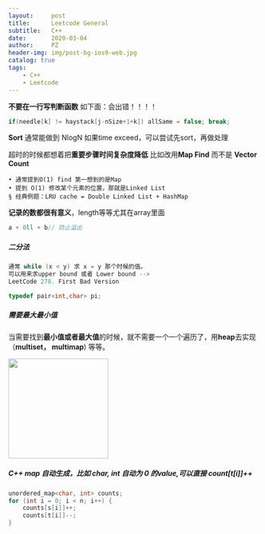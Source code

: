 ```yaml
---
layout:     post
title:      Leetcode General
subtitle:   C++
date:       2020-03-04
author:     PZ
header-img: img/post-bg-ios9-web.jpg
catalog: true
tags:
    - C++
    - Leetcode
---
```


**不要在一行写判断函数**
如下面：会出错！！！！
```c++
if(needle[k] != haystack[j-nSize+1+k]) allSame = false; break;
```

**Sort** 通常能做到 NlogN 如果time exceed，可以尝试先sort，再做处理

超时的时候都想着把**重要步骤时间复杂度降低**
比如改用**Map Find** 而不是 **Vector Count**

	• 通常提到O(1) find 第一想到的是Map
	• 提到 O(1) 修改某个元素的位置，那就是Linked List 
	§ 经典例题：LRU cache = Double Linked List + HashMap

**记录的数都很有意义**，length等等尤其在array里面


```c++ 
a + 0ll + b// 防止溢出
``` 

##### 二分法

```c++  
通常 while (x < y) 求 x = y 那个时候的值。 
可以用来求upper bound 或者 Lower bound --> 
LeetCode 278. First Bad Version
```


```c++
typedef pair<int,char> pi;
```

##### 需要最大最小值

当需要找到**最小值或者最大值**的时候，就不需要一个一个遍历了，用**heap**去实现 （**multiset， multimap**) 等等。

<img src="http://wx2.sinaimg.cn/large/006m97Kgly1ftmb1yc189j30v90usq66.jpg" width="200" height="200" />

##### C++ map 自动生成，比如 char, int 自动为 0 的value,可以直接 count[t[i]]++


```c++
unordered_map<char, int> counts;
for (int i = 0; i < n; i++) {
	counts[s[i]]++;
	counts[t[i]]--;
}
```